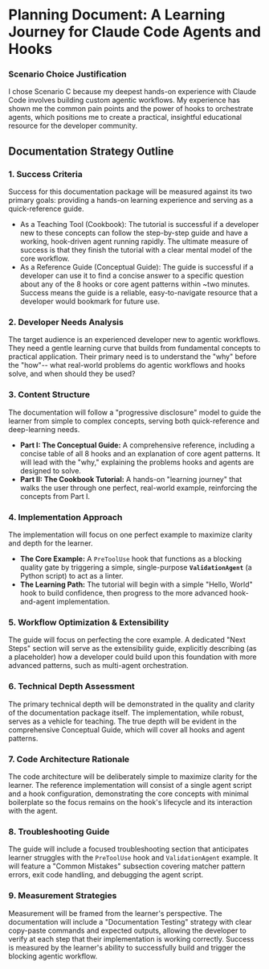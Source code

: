 # Planning Document: A Learning Journey for Claude Code Agents and Hooks

### Scenario Choice Justification
I chose Scenario C because my deepest hands-on experience with Claude Code involves building custom agentic workflows. My experience has shown me the common pain points and the power of hooks to orchestrate agents, which positions me to create a practical, insightful educational resource for the developer community.

## Documentation Strategy Outline

### 1. Success Criteria
Success for this documentation package will be measured against its two primary goals: providing a hands-on learning experience and serving as a quick-reference guide.

* As a Teaching Tool (Cookbook): The tutorial is successful if a developer new to these concepts can follow the step-by-step guide and have a working, hook-driven agent running rapidly. The ultimate measure of success is that they finish the tutorial with a clear mental model of the core workflow.
* As a Reference Guide (Conceptual Guide): The guide is successful if a developer can use it to find a concise answer to a specific question about any of the 8 hooks or core agent patterns within ~two minutes. Success means the guide is a reliable, easy-to-navigate resource that a developer would bookmark for future use.

### 2. Developer Needs Analysis
The target audience is an experienced developer new to agentic workflows. They need a gentle learning curve that builds from fundamental concepts to practical application. Their primary need is to understand the "why" before the "how"-- what real-world problems do agentic workflows and hooks solve, and when should they be used?

### 3. Content Structure
The documentation will follow a "progressive disclosure" model to guide the learner from simple to complex concepts, serving both quick-reference and deep-learning needs.
* **Part I: The Conceptual Guide:** A comprehensive reference, including a concise table of all 8 hooks and an explanation of core agent patterns. It will lead with the "why," explaining the problems hooks and agents are designed to solve.
* **Part II: The Cookbook Tutorial:** A hands-on "learning journey" that walks the user through one perfect, real-world example, reinforcing the concepts from Part I.

### 4. Implementation Approach
The implementation will focus on one perfect example to maximize clarity and depth for the learner.
* **The Core Example:** A `PreToolUse` hook that functions as a blocking quality gate by triggering a simple, single-purpose **`ValidationAgent`** (a Python script) to act as a linter.
* **The Learning Path:** The tutorial will begin with a simple "Hello, World" hook to build confidence, then progress to the more advanced hook-and-agent implementation.

### 5. Workflow Optimization & Extensibility
The guide will focus on perfecting the core example. A dedicated "Next Steps" section will serve as the extensibility guide, explicitly describing (as a placeholder) how a developer could build upon this foundation with more advanced patterns, such as multi-agent orchestration.

### 6. Technical Depth Assessment
The primary technical depth will be demonstrated in the quality and clarity of the documentation package itself. The implementation, while robust, serves as a vehicle for teaching. The true depth will be evident in the comprehensive Conceptual Guide, which will cover all hooks and agent patterns.

### 7. Code Architecture Rationale
The code architecture will be deliberately simple to maximize clarity for the learner. The reference implementation will consist of a single agent script and a hook configuration, demonstrating the core concepts with minimal boilerplate so the focus remains on the hook's lifecycle and its interaction with the agent.

### 8. Troubleshooting Guide
The guide will include a focused troubleshooting section that anticipates learner struggles with the `PreToolUse` hook and `ValidationAgent` example. It will feature a "Common Mistakes" subsection covering matcher pattern errors, exit code handling, and debugging the agent script.

### 9. Measurement Strategies
Measurement will be framed from the learner's perspective. The documentation will include a "Documentation Testing" strategy with clear copy-paste commands and expected outputs, allowing the developer to verify at each step that their implementation is working correctly. Success is measured by the learner's ability to successfully build and trigger the blocking agentic workflow.